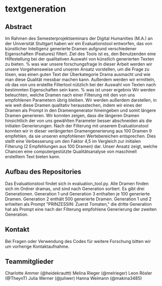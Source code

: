 # textgeneration

## Abstract

Im Rahmen des Semesterprojektseminars der Digital Humanities (M.A.) an der Universität Stuttgart haben wir ein Evaluationstool entworfen, das von künstlicher Intelligenz generierte Dramen aufgrund verschiedener Eigenschaften (Features) filtert. Ziel des Tools ist es, den Benutzenden eine Hilfestellung bei der qualitativen Auswahl von künstlich generierten Texten zu bieten. 
% was war unsere forschungsfrage
In dieser Arbeit werden wir unsere Vorgehensweise und unseren Ansatz vorstellen, um die Frage zu lösen, was einen guten Text der Überkategorie Drama ausmacht und wie man diese Qualität messbar machen kann. Außerdem werden wir ermitteln, ob das von uns erstellte Filtertool nützlich bei der Auswahl von Texten nach bestimmten Eigenschaften sein kann.
% was ist unser ergebnis
Wir werden beleuchten, welche Dramen nach einer Filterung mit den von uns empfohlenen Parametern übrig bleiben. Wir werden außerdem darstellen, in wie weit diese Dramen qualitativ herausstechen, indem wir eines der Dramen als Prompt in den Dramengenerator hineingeben und somit längere Dramen generieren. Wir konnten zeigen, dass die längeren Dramen hinsichtlich der von uns gewählten Parameter besser abschneiden als die initialen Generierungen. Nach der Filterung mit unserem Evaluationstool konnten wir in dieser verlängerten Dramengenerierung aus 100 Dramen 9 empfehlen, da sie unseren empfohlenen Wertebereichen entsprechen. Dies stellt eine Verbesserung um den Faktor 4,5 im Vergleich zur initialen Filterung (2 Empfehlungen aus 100 Dramen) dar.
Unser Ansatz zeigt, welche Chancen eine computergestützte Qualitätsanalyse von maschinell erstelltem Text bieten kann. 

## Aufbau des Repositories
Das Evaluationstool findet sich in evaluation_tool.py.
Alle Dramen finden sich im Ordner dramas, und sind nach Generation sortiert. Es gibt drei Generationen.
Generation 1 und Generation 3 enthalten je 100 generierte Dramen.
Generation 2 enthält 500 generierte Dramen.
Generation 1 und 2 erhielten als Prompt "PRINZESSIN: Zuerst Tomaten," die dritte Generation hat als Prompt eine nach der Filterung empfohlene Generierung der zweiten Generation. 

## Kontakt
Bei Fragen oder Verwendung des Codes für weitere Forschung bitten wir um vorherige Kontaktaufnahme.

## Teammitglieder
Charlotte Ammer (@heidekrauttt)
Melina Rieger (@melrieger)
Leon Rösler (@TheynT)
Julia Werner (@juliwer)
Hanna Weimann (@makina3485)